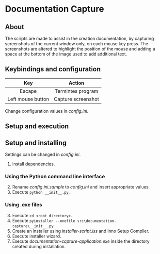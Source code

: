 # Documentation Capture

## About

The scripts are made to assist in the creation documentation, by capturing screenshots of the current window only, on each mouse key press. The screenshots are altered to highlight the position of the mouse and adding a space at the bottom of the image used to add additional text.

## Keybindings and configuration

|        Key        |       Action       |
| :---------------: | :----------------: |
|      Escape       | Termintes program  |
| Left mouse button | Capture screenshot |

Change configuration values in _config.ini_.

## Setup and execution

## Setup and installing

Settings can be changed in _config.ini_.

1. Install dependencies.

### Using the Python command line interface

2. Rename _config.ini.sample_ to _config.ini_ and insert appropriate values.
3. Execute `python __init__.py`.

### Using .exe files

3. Execute `cd <root directory>`.
4. Execute `pyinstaller --onefile src\documentation-capture\__init__.py`.
5. Create an installer using _installer-script.iss_ and Inno Setup Compiler.
6. Execute installer wizard.
7. Execute _documentation-capture-application.exe_ inside the directory created during installation.
